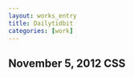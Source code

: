 ```yaml
---
layout: works_entry
title: Dailytidbit
categories: [work]
---
```


<h2 class="h" data-icon="⚒">November 5, 2012 <span>CSS</span></h2>